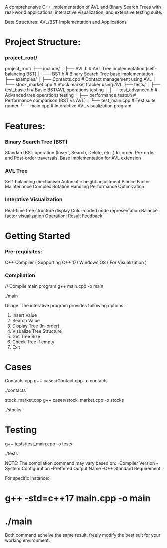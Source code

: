 
A comprehensive C++ implementation of AVL and Binary Search Trees with real-world applications, interactive visualization, and extensive testing suite.

Data Structures: AVL/BST Implementation and Applications
# Project Structure:
### project_root/
 project_root/
├── include/
│   ├── AVL.h         # AVL Tree implementation (self-balancing BST)
│   └── BST.h         # Binary Search Tree base implementation
├── examples/
│   ├── Contacts.cpp      # Contact management using AVL
│   └── stock_market.cpp  # Stock market tracker using AVL
├── tests/
│   ├── test_basic.h      # Basic BST/AVL operations testing
│   ├── test_advanced.h   # Advanced tree operations testing
│   ├── performance_tests.h # Performance comparison (BST vs AVL)
│   └── test_main.cpp     # Test suite runner
└── main.cpp          # Interactive AVL visualization program

# Features:  
### Binary Search Tree (BST)
Standard BST operation (Insert, Search, Delete, etc..)
In-order, Pre-order and Post-order traversals.
Base Implementation for AVL extension

### AVL Tree
Self-balancing mechanism
Automatic height adjustment
Blance Factor Maintenance
Complex Rotation Handling
Performance Optimization

### Interative Visualization
Real-time tree structure display
Color-coded node representation
Balance factor visualization
Operation: Result Feedback

# Getting Started

### Pre-requisites:
C++ Compiler ( Supporting C++ 17)
Windows OS ( For Visualization )

### Compilation
// Compile main program
g++ main.cpp -o main

./main

Usage: The interative program provides following options:
1. Insert Value
2. Search Value
3. Display Tree (In-order)
4. Visualize Tree Structure
5. Get Tree Size
6. Check Tree if empty
7. Exit

# Cases
Contacts.cpp
g++ cases/Contact.cpp -o contacts

./contacts

stock_market.cpp
g++ cases/stock_market.cpp -o stocks

./stocks

# Testing
g++ tests/test_main.cpp -o tests

./tests


NOTE: The compilation command may vary based on:
-Compiler Version
-System Configuration
-Preffered Output Name
-C++ Standard Requirement

For specific instance:
# g++ -std=c++17 main.cpp -o main
# ./main

Both command acheive the same result, freely modify the best suit for your working environment.



